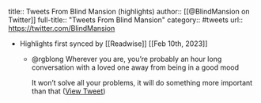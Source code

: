 title:: Tweets From Blind Mansion (highlights)
author:: [[@BlindMansion on Twitter]]
full-title:: "Tweets From Blind Mansion"
category:: #tweets
url:: https://twitter.com/BlindMansion

- Highlights first synced by [[Readwise]] [[Feb 10th, 2023]]
	- @rgblong Wherever you are, you’re probably an hour long conversation with a loved one away from being in a good mood
	  
	  It won’t solve all your problems, it will do something more important than that ([View Tweet](https://twitter.com/BlindMansion/status/1623919898077589505))